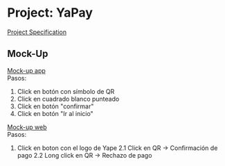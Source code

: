 # Project: YaPay
[Project Specification](Projectv1-1.pdf)

## Mock-Up
[Mock-up app](https://projects.invisionapp.com/prototype/mockupApp-cjv6rarm8003d1k017glmo991/play/88fbb9ca)<br/>
Pasos:
1. Click en botón con símbolo de QR
2. Click en cuadrado blanco punteado
3. Click en botón "confirmar"
4. Click en botón "Ir al inicio"

[Mock-up web](https://projects.invisionapp.com/prototype/cjv73xjlz0091qv01pinadx7o/play)<br/>
Pasos:
1. Click en boton con el logo de Yape
2.1 Click en QR -> Confirmación de pago
2.2 Long click en QR -> Rechazo de pago
